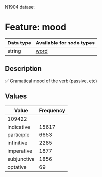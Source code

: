 <p>N1904 dataset</p>

<h1>Feature: mood</h1>

<table>
<thead>
<tr>
  <th>Data type</th>
  <th>Available for node types</th>
</tr>
</thead>
<tbody>
<tr>
  <td>string</td>
  <td><A HREF="featurebynodetype.md#word">word</A></td>
</tr>
</tbody>
</table>

<h2>Description</h2>

<p>✅ Gramatical mood of the verb (passive, etc)</p>

<h2>Values</h2>

<table>
<thead>
<tr>
  <th>Value</th>
  <th>Frequency</th>
</tr>
</thead>
<tbody>
<tr>
  <td>109422</td>
</tr>
<tr>
  <td>indicative</td>
  <td>15617</td>
</tr>
<tr>
  <td>participle</td>
  <td>6653</td>
</tr>
<tr>
  <td>infinitive</td>
  <td>2285</td>
</tr>
<tr>
  <td>imperative</td>
  <td>1877</td>
</tr>
<tr>
  <td>subjunctive</td>
  <td>1856</td>
</tr>
<tr>
  <td>optative</td>
  <td>69</td>
</tr>
</tbody>
</table>

